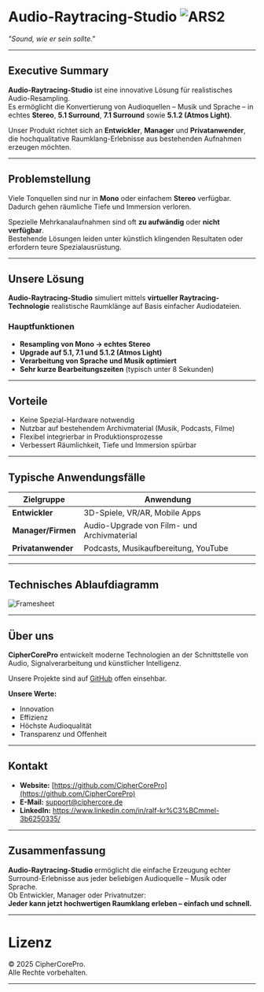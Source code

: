 
# Audio-Raytracing-Studio  ![ARS2](https://github.com/user-attachments/assets/bf7abafb-482e-457c-9859-b116f5d393f8)

*"Sound, wie er sein sollte."*

---

## Executive Summary

**Audio-Raytracing-Studio** ist eine innovative Lösung für realistisches Audio-Resampling.  
Es ermöglicht die Konvertierung von Audioquellen – Musik und Sprache – in echtes **Stereo**, **5.1 Surround**, **7.1 Surround** sowie **5.1.2 (Atmos Light)**.

Unser Produkt richtet sich an **Entwickler**, **Manager** und **Privatanwender**, die hochqualitative Raumklang-Erlebnisse aus bestehenden Aufnahmen erzeugen möchten.

---

## Problemstellung

Viele Tonquellen sind nur in **Mono** oder einfachem **Stereo** verfügbar.  
Dadurch gehen räumliche Tiefe und Immersion verloren.

Spezielle Mehrkanalaufnahmen sind oft **zu aufwändig** oder **nicht verfügbar**.  
Bestehende Lösungen leiden unter künstlich klingenden Resultaten oder erfordern teure Spezialausrüstung.

---

## Unsere Lösung

**Audio-Raytracing-Studio** simuliert mittels **virtueller Raytracing-Technologie** realistische Raumklänge auf Basis einfacher Audiodateien.

### Hauptfunktionen

- **Resampling von Mono → echtes Stereo**  
- **Upgrade auf 5.1, 7.1 und 5.1.2 (Atmos Light)**
- **Verarbeitung von Sprache und Musik optimiert**
- **Sehr kurze Bearbeitungszeiten** (typisch unter 8 Sekunden)

---

## Vorteile

- Keine Spezial-Hardware notwendig
- Nutzbar auf bestehendem Archivmaterial (Musik, Podcasts, Filme)
- Flexibel integrierbar in Produktionsprozesse
- Verbessert Räumlichkeit, Tiefe und Immersion spürbar

---

## Typische Anwendungsfälle

| Zielgruppe         | Anwendung                                  |
|--------------------|--------------------------------------------|
| **Entwickler**      | 3D-Spiele, VR/AR, Mobile Apps              |
| **Manager/Firmen**  | Audio-Upgrade von Film- und Archivmaterial |
| **Privatanwender**  | Podcasts, Musikaufbereitung, YouTube       |

---

## Technisches Ablaufdiagramm

![Framesheet](https://github.com/user-attachments/assets/f52c73a5-a319-4e96-adb3-eff1da640273)



---

## Über uns

**CipherCorePro** entwickelt moderne Technologien an der Schnittstelle von Audio, Signalverarbeitung und künstlicher Intelligenz.

Unsere Projekte sind auf [GitHub](https://github.com/CipherCorePro) offen einsehbar.

**Unsere Werte:**
- Innovation
- Effizienz
- Höchste Audioqualität
- Transparenz und Offenheit

---

## Kontakt

- **Website:** [https://github.com/CipherCorePro](https://github.com/CipherCorePro)
- **E-Mail:** support@ciphercore.de
- **LinkedIn:** https://www.linkedin.com/in/ralf-kr%C3%BCmmel-3b6250335/

---

## Zusammenfassung

**Audio-Raytracing-Studio** ermöglicht die einfache Erzeugung echter Surround-Erlebnisse aus jeder beliebigen Audioquelle – Musik oder Sprache.  
Ob Entwickler, Manager oder Privatnutzer:  
**Jeder kann jetzt hochwertigen Raumklang erleben – einfach und schnell.**

---

# Lizenz

© 2025 CipherCorePro.  
Alle Rechte vorbehalten.

---


